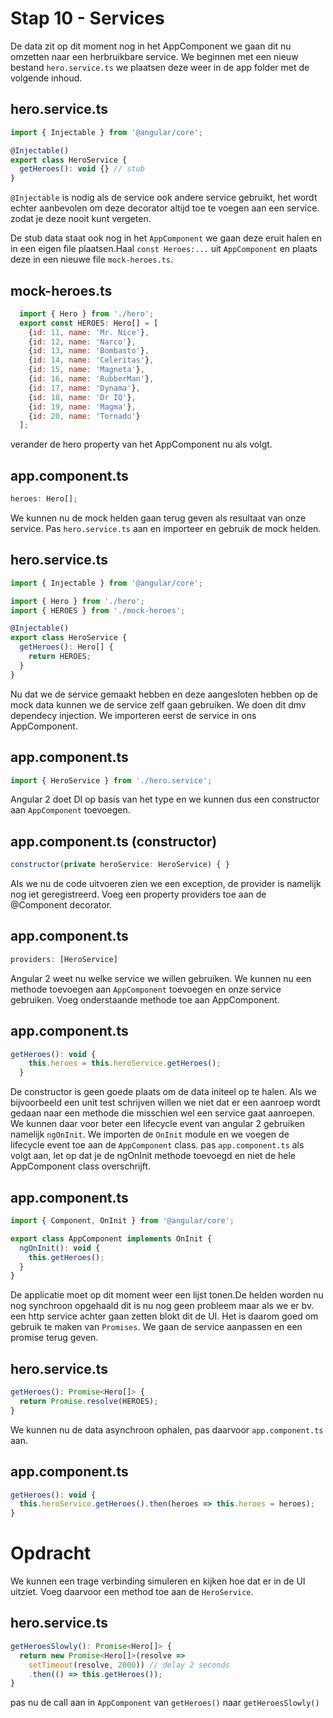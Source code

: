 # Stap 10 - Services
De data zit op dit moment nog in het AppComponent we gaan dit nu omzetten naar een herbruikbare service.
We beginnen met een nieuw bestand `hero.service.ts` we plaatsen deze weer in de app folder met de volgende inhoud.

## hero.service.ts
```javascript
import { Injectable } from '@angular/core';

@Injectable()
export class HeroService {
  getHeroes(): void {} // stub
}
```

`@Injectable` is nodig als de service ook andere service gebruikt, het wordt echter aanbevolen om deze decorator altijd toe te voegen aan een service.
zodat je deze nooit kunt vergeten.

De stub data staat ook nog in het `AppComponent` we gaan deze eruit halen en in een eigen file plaatsen.Haal `const Heroes:...` uit `AppComponent` en plaats deze in een nieuwe file
`mock-heroes.ts`.

## mock-heroes.ts
```javascript
  import { Hero } from './hero';
  export const HEROES: Hero[] = [
    {id: 11, name: 'Mr. Nice'},
    {id: 12, name: 'Narco'},
    {id: 13, name: 'Bombasto'},
    {id: 14, name: 'Celeritas'},
    {id: 15, name: 'Magneta'},
    {id: 16, name: 'RubberMan'},
    {id: 17, name: 'Dynama'},
    {id: 18, name: 'Dr IQ'},
    {id: 19, name: 'Magma'},
    {id: 20, name: 'Tornado'}
  ];
```

verander de hero property van het AppComponent nu als volgt.

## app.component.ts
```javascript
heroes: Hero[];
```

We kunnen nu de mock helden gaan terug geven als resultaat van onze service. Pas `hero.service.ts` aan en importeer en gebruik de mock helden.

## hero.service.ts
```javascript
import { Injectable } from '@angular/core';

import { Hero } from './hero';
import { HEROES } from './mock-heroes';

@Injectable()
export class HeroService {
  getHeroes(): Hero[] {
    return HEROES;
  }
}
```

Nu dat we de service gemaakt hebben en deze aangesloten hebben op de mock data kunnen we de service zelf gaan gebruiken. We doen dit dmv dependecy injection. We importeren eerst de service in ons
AppComponent.

## app.component.ts
```javascript
import { HeroService } from './hero.service';
```

Angular 2 doet DI op basis van het type en we kunnen dus een constructor aan `AppComponent` toevoegen.

## app.component.ts (constructor)
```javascript
constructor(private heroService: HeroService) { }
```

Als we nu de code uitvoeren zien we een exception, de provider is namelijk nog iet geregistreerd. Voeg een property providers toe aan de @Component decorator.

## app.component.ts
```javascript
providers: [HeroService]
```

Angular 2 weet nu welke service we willen gebruiken. We kunnen nu een methode toevoegen aan `AppComponent` toevoegen en onze service gebruiken. Voeg onderstaande methode toe aan AppComponent.

## app.component.ts
```javascript
getHeroes(): void {
    this.heroes = this.heroService.getHeroes();
  }
```

De constructor is geen goede plaats om de data initeel op te halen. Als we bijvoorbeeld een unit test schrijven willen we niet dat er een aanroep wordt gedaan naar een methode die misschien wel een service
gaat aanroepen. We kunnen daar voor beter een lifecycle event van angular 2 gebruiken namelijk `ngOnInit`. We importen de `OnInit` module en we voegen de lifecycle event toe aan de `AppComponent` class.
pas `app.component.ts` als volgt aan, let op dat je de ngOnInit methode toevoegd en niet de hele AppComponent class overschrijft.

## app.component.ts
```javascript
import { Component, OnInit } from '@angular/core';

export class AppComponent implements OnInit {
  ngOnInit(): void {
    this.getHeroes();
  }
}
```

De applicatie moet op dit moment weer een lijst tonen.De helden worden nu nog synchroon opgehaald dit is nu nog geen probleem maar als we er bv. een http service achter gaan zetten blokt dit de UI. Het 
is daarom goed om gebruik te maken van `Promises`. We gaan de service aanpassen en een promise terug geven.

## hero.service.ts
```javascript
getHeroes(): Promise<Hero[]> {
  return Promise.resolve(HEROES);
}
```

We kunnen nu de data asynchroon ophalen, pas daarvoor `app.component.ts` aan.

## app.component.ts
```javascript
getHeroes(): void {
  this.heroService.getHeroes().then(heroes => this.heroes = heroes);
}
```

# Opdracht
We kunnen een trage verbinding simuleren en kijken hoe dat er in de UI uitziet. Voeg daarvoor een method toe aan de `HeroService`.

## hero.service.ts
```javascript
getHeroesSlowly(): Promise<Hero[]> {
  return new Promise<Hero[]>(resolve =>
    setTimeout(resolve, 2000)) // delay 2 seconds
    .then(() => this.getHeroes());
}
```

pas nu de call aan in `AppComponent` van `getHeroes()` naar `getHeroesSlowly()`

